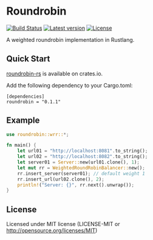 # Roundrobin

[![Build Status](https://travis-ci.com/shonenada/roundrobin-rs.svg?branch=master)](https://travis-ci.com/shonenada/roundrobin-rs)
[![Latest version](https://img.shields.io/crates/v/roundrobin.svg)](https://crates.io/crates/roundrobin)
[![License](https://img.shields.io/crates/l/roundrobin.svg)](https://github.com/rust-lang-nursery/lazy-static.rs#license)

A weighted roundrobin implementation in Rustlang.

## Quick Start

[roundrobin-rs](https://crates.io/crates/roundrobin) is available on crates.io.

Add the following dependency to your Cargo.toml:

```
[dependencies]
roundrobin = "0.1.1"
```

## Example

```rust
use roundrobin::wrr::*;

fn main() {
    let url01 = "http://localhost:8081".to_string();
    let url02 = "http://localhost:8082".to_string();
    let server01 = Server::new(url01.clone(), 1);
    let mut rr = WeightedRoundRobinBalancer::new();
    rr.insert_server(server01); // default weight 1
    rr.insert_url(url02.clone(), 2);
    println!("Server: {}", rr.next().unwrap());
}
```

## License

Licensed under MIT license (LICENSE-MIT or http://opensource.org/licenses/MIT)
